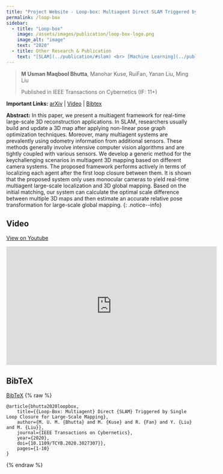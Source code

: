 ```yaml
---
title: "Project Website - Loop-box: Multiagent Direct SLAM Triggered by Single Loop Closure for Large Scale Mapping"
permalink: /loop-box
sidebar:
  - title: "Loop-box"
    image: /assets/images/publication/loop-box-logo.png
    image_alt: "image"
    text: "2020" 
  - title: Other Research & Publication
    text: "[SLAM](../publication/#slam) <br> [Machine Learning](../publication/#machine-learning) <br> [Automonous Driving](../publication/#automonous-driving)"   
---
```


> **M Usman Maqbool Bhutta**, Manohar Kuse, RuiFan, Yanan Liu, Ming Liu
> 
> Published in IEEE Transactions on Cybernetics (IF: 11+)

**Important Links:** [arXiv](https://arxiv.org/abs/2009.13851) \| [Video](#video) \|  [Bibtex](#bibtex)

**Abstract:**  In this paper, we present a multiagent framework for real-time large-scale 3D reconstruction applications. In SLAM, researchers usually build and update a 3D map after applying non-linear pose graph optimization techniques. Moreover, many multiagent systems are prevalently using odometry information from additional sensors. These methods generally involve intensive computer vision algorithms and are tightly coupled with various sensors. We develop a generic method for the keychallenging scenarios in multiagent 3D mapping based on different camera systems. The proposed framework performs actively in terms of localizing each agent after the first loop closure between them. It is shown that the proposed system only uses monocular cameras to yield real-time multiagent large-scale localization and 3D global mapping. Based on the initial matching, our system can calculate the optimal scale difference between multiple 3D maps and then estimate an accurate relative pose transformation for large-scale global mapping.
{: .notice--info}

## Video 
[View on Youtube](https://youtu.be/AatjVz5ysV8)
<iframe width="560" height="315" src="https://www.youtube.com/embed/AatjVz5ysV8 " frameborder="0" allow="autoplay; encrypted-media" allowfullscreen></iframe>


## BibTeX
[BibTeX](/assets/bibtex/loop-box.bib)
{% raw %}
```
@article{bhutta2020loopbox,
	title={{Loop-Box: Multiagent} Direct {SLAM} Triggered by Single Loop Closure for Large-Scale Mapping}, 
	author={M. U. M. {Bhutta} and M. {Kuse} and R. {Fan} and Y. {Liu} and M. {Liu}},
	journal={IEEE Transactions on Cybernetics},
	year={2020},
	doi={10.1109/TCYB.2020.3027307}},
	pages={1-10}
}
```
{% endraw %}